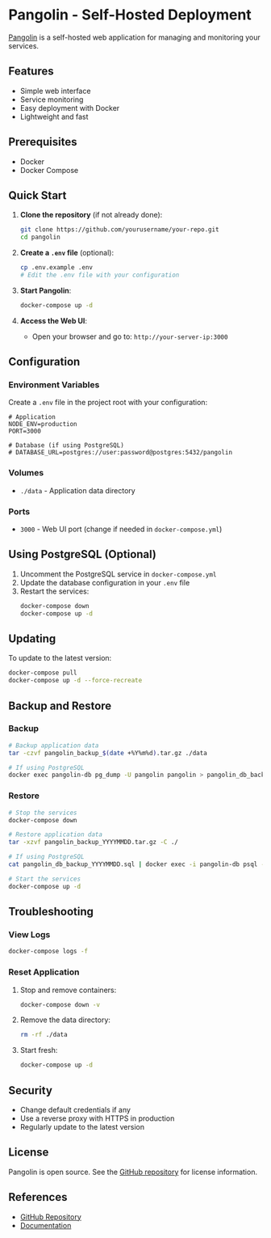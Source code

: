 # Pangolin - Self-Hosted Deployment

[Pangolin](https://github.com/fosrl/pangolin) is a self-hosted web application for managing and monitoring your services.

## Features
- Simple web interface
- Service monitoring
- Easy deployment with Docker
- Lightweight and fast

## Prerequisites
- Docker
- Docker Compose

## Quick Start

1. **Clone the repository** (if not already done):
   ```bash
   git clone https://github.com/yourusername/your-repo.git
   cd pangolin
   ```

2. **Create a `.env` file** (optional):
   ```bash
   cp .env.example .env
   # Edit the .env file with your configuration
   ```

3. **Start Pangolin**:
   ```bash
   docker-compose up -d
   ```

4. **Access the Web UI**:
   - Open your browser and go to: `http://your-server-ip:3000`

## Configuration

### Environment Variables

Create a `.env` file in the project root with your configuration:

```env
# Application
NODE_ENV=production
PORT=3000

# Database (if using PostgreSQL)
# DATABASE_URL=postgres://user:password@postgres:5432/pangolin
```

### Volumes
- `./data` - Application data directory

### Ports
- `3000` - Web UI port (change if needed in `docker-compose.yml`)

## Using PostgreSQL (Optional)

1. Uncomment the PostgreSQL service in `docker-compose.yml`
2. Update the database configuration in your `.env` file
3. Restart the services:
   ```bash
   docker-compose down
   docker-compose up -d
   ```

## Updating

To update to the latest version:

```bash
docker-compose pull
docker-compose up -d --force-recreate
```

## Backup and Restore

### Backup
```bash
# Backup application data
tar -czvf pangolin_backup_$(date +%Y%m%d).tar.gz ./data

# If using PostgreSQL
docker exec pangolin-db pg_dump -U pangolin pangolin > pangolin_db_backup_$(date +%Y%m%d).sql
```

### Restore
```bash
# Stop the services
docker-compose down

# Restore application data
tar -xzvf pangolin_backup_YYYYMMDD.tar.gz -C ./

# If using PostgreSQL
cat pangolin_db_backup_YYYYMMDD.sql | docker exec -i pangolin-db psql -U pangolin

# Start the services
docker-compose up -d
```

## Troubleshooting

### View Logs
```bash
docker-compose logs -f
```

### Reset Application
1. Stop and remove containers:
   ```bash
   docker-compose down -v
   ```
2. Remove the data directory:
   ```bash
   rm -rf ./data
   ```
3. Start fresh:
   ```bash
   docker-compose up -d
   ```

## Security
- Change default credentials if any
- Use a reverse proxy with HTTPS in production
- Regularly update to the latest version

## License
Pangolin is open source. See the [GitHub repository](https://github.com/fosrl/pangolin) for license information.

## References
- [GitHub Repository](https://github.com/fosrl/pangolin)
- [Documentation](https://github.com/fosrl/pangolin#readme)
